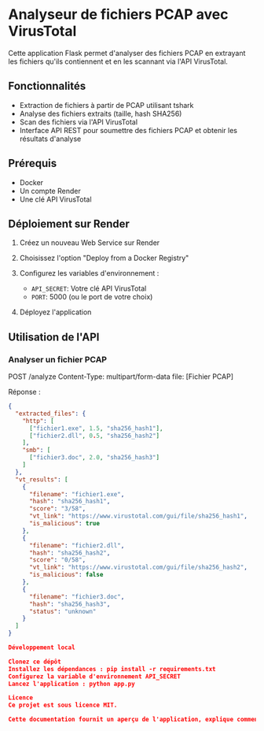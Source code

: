 # Analyseur de fichiers PCAP avec VirusTotal

Cette application Flask permet d'analyser des fichiers PCAP en extrayant les fichiers qu'ils contiennent et en les scannant via l'API VirusTotal.

## Fonctionnalités

- Extraction de fichiers à partir de PCAP utilisant tshark
- Analyse des fichiers extraits (taille, hash SHA256)
- Scan des fichiers via l'API VirusTotal
- Interface API REST pour soumettre des fichiers PCAP et obtenir les résultats d'analyse

## Prérequis

- Docker
- Un compte Render
- Une clé API VirusTotal

## Déploiement sur Render

1. Créez un nouveau Web Service sur Render
2. Choisissez l'option "Deploy from a Docker Registry"
3. Configurez les variables d'environnement :
   - `API_SECRET`: Votre clé API VirusTotal
   - `PORT`: 5000 (ou le port de votre choix)

4. Déployez l'application

## Utilisation de l'API

### Analyser un fichier PCAP

POST /analyze
Content-Type: multipart/form-data
file: [Fichier PCAP]

Réponse :

```json
{
  "extracted_files": {
    "http": [
      ["fichier1.exe", 1.5, "sha256_hash1"],
      ["fichier2.dll", 0.5, "sha256_hash2"]
    ],
    "smb": [
      ["fichier3.doc", 2.0, "sha256_hash3"]
    ]
  },
  "vt_results": [
    {
      "filename": "fichier1.exe",
      "hash": "sha256_hash1",
      "score": "3/58",
      "vt_link": "https://www.virustotal.com/gui/file/sha256_hash1",
      "is_malicious": true
    },
    {
      "filename": "fichier2.dll",
      "hash": "sha256_hash2",
      "score": "0/58",
      "vt_link": "https://www.virustotal.com/gui/file/sha256_hash2",
      "is_malicious": false
    },
    {
      "filename": "fichier3.doc",
      "hash": "sha256_hash3",
      "status": "unknown"
    }
  ]
}

Développement local

Clonez ce dépôt
Installez les dépendances : pip install -r requirements.txt
Configurez la variable d'environnement API_SECRET
Lancez l'application : python app.py

Licence
Ce projet est sous licence MIT.

Cette documentation fournit un aperçu de l'application, explique comment la déployer sur Render avec Docker, décrit l'utilisation de l'API et donne des instructions pour le développement local. N'hésitez pas à me demander si vous souhaitez des modifications ou des ajouts à cette documentation.
